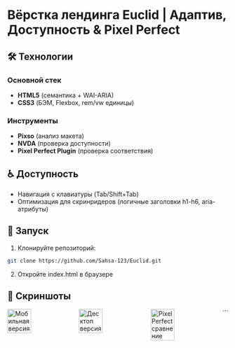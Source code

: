 # Вёрстка лендинга Euclid | Адаптив, Доступность & Pixel Perfect

## 🛠 Технологии

### Основной стек
- **HTML5** (семантика + WAI-ARIA)
- **CSS3** (БЭМ, Flexbox, rem/vw единицы)

### Инструменты
- **Pixso** (анализ макета)
- **NVDA** (проверка доступности)
- **Pixel Perfect Plugin** (проверка соответствия)

## ♿ Доступность
- Навигация с клавиатуры (Tab/Shift+Tab)  
- Оптимизация для скринридеров (логичные заголовки h1-h6, aria-атрибуты)  

## 🚀 Запуск
1. Клонируйте репозиторий:
```bash
git clone https://github.com/Sahsa-123/Euclid.git
```
2. Откройте index.html в браузере

## 📸 Скриншоты
<div style="display: flex; justify-content: center;">
<img src="https://github.com/user-attachments/assets/a7db28d3-69c4-4c77-bdc3-a9a0c3ccf2a6" width="33%" alt="Мобильная версия"> 
<img src="https://github.com/user-attachments/assets/16e9f02a-5fec-4420-abb3-f9c8e5a80577" width="33%" alt="Десктоп версия"> 
<img src="https://github.com/user-attachments/assets/79b5527b-27be-43e7-95ea-4f1d0bb6fb55" width="33%" alt="Pixel Perfect сравнение"> </p> ```
</div>
